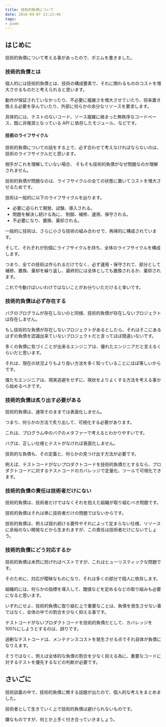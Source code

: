 ```yaml
---
title: 技術的負債について
date: 2018-04-07 13:23:46
tags:
- poem
---
```


## はじめに

技術的負債について考える事があったので、ポエムを書きました。

### 技術的負債とは

個人的には技術的負債とは、技術の構成要素で、それに関わるもののコストを増大させるものだと考えられると思います。

動作が保証されていなかったり、不必要に複雑さを増大させていたり、将来置き換える必要を孕んでいたり、外部に何らかの余分なリソースを要求します。

具体的には、テストのないコード、ソース複雑に絡まった無秩序なコードベース、既に非推奨となっている API に依存したモジュール、などです。

#### 技術のライフサイクル

技術的負債についての話をする上で、必ず合わせて考えなければならないのは、技術のライフサイクルだと思います。

相手がこれを理解していない場合、 そもそも技術的負債がなぜ問題なのか理解されません。

技術的負債が問題なのは、ライフサイクルの全ての状態に置いてコストを増大させるためです。

技術は一般的に以下のライフサイクルを辿ります。

* 必要に迫られて開発、試験、導入される。
* 問題を解決し続ける為に、 制御、補修、運用、保守される。
* 不必要になり、置換、棄却される。

一般的に技術は、さらに小さな技術の組み合わせで、再帰的に構成されています。

そして、それぞれが別個にライフサイクルを持ち、全体のライフサイクルを構成します。

つまり、全ての技術は作られるだけでなく、必ず運用・保守されて、部分として補修、置換、棄却を繰り返し、最終的には全体としても置換されるか、棄却されます。

これで今動けばいいわけではないことがお分りいただけると幸いです。

### 技術的負債は必ず存在する

バグのプログラムが存在しないのと同様、技術的負債が存在しないプロジェクトは存在しません。

もし技術的な負債が存在しないプロジェクトがあるとしたら、それはそこにあるはずの負債を認識出来ていないプロジェクトだと言ってほぼ間違いないです。

多くの負債に気づくことが出来るエンジニアは、優れたエンジニアだと言えるくらいだと思います。

それは、現在の状況よりもより良い方法を多く知っていることにほぼ等しいからです。

僕たちエンジニアは、現実逃避をせずに、現状をよりよくする方法を考える事から始めるべきです。

### 技術的負債は炙り出す必要がある

技術的負債は、通常そのままでは表面化しません。

つまり、何らかの方法で炙り出して、可視化する必要があります。

これは、プログラム中のバグのメタファーで考えるとわかりやすいです。

バグは、正しい仕様とテストがなければ表面化しません。

技術的な負債も、その定義と、何らかの見つけ出す方法が必要です。

例えば、テストコードがないプロダクトコードを技術的負債だとするなら、プロダクトコードに対するテストコードのカバレッジで定量化、ツールで可視化できます。

### 技術的負債の責任は技術者だけにない

技術的負債は、技術者だけではなくそれを抱えた組織が取り組むべき問題です。

技術的負債はそれは単に技術者だけの問題ではないからです。

技術的負債は、例えば揺れ続ける要件やそれによって定まらない仕様、リソースに余裕のない開発などから生まれますが、この責任は技術者だけにないでしょう。

### 技術的負債にどう対応するか

技術的負債は未然に防げればベストですが、これはヒューリスティックな問題です。

そのために、対応が曖昧なものになり、それは多くの部分で個人に依存します。

組織的には、何らかの指標を導入して、閾値などを定めるなどの取り組みも必要になると思います。

いずれにせよ、技術的負債に取り組む上で重要なことは、負債を発生させない事ではなく、全体の中での割合を少なく抑える事です。

テストコードがないプロダクトコードを技術的負債だとして、カバレッジを 100%にしようとするのは、誤りです。

過剰なテストコードは、メンテナンスコストを発生させる点でそれ自体が負債になりえます。

そうではなく、例えば全体的な負債の割合を少なく抑える為に、重要なコードに対するテストを優先するなどの判断が必要です。

## さいごに

技術談義の中で、技術的負債に関する話題が出たので、個人的な考えをまとめました。

技術者として生きていく上で技術的負債は避けられないものです。

嫌なものですが、何とか上手く付き合っていきましょう。
